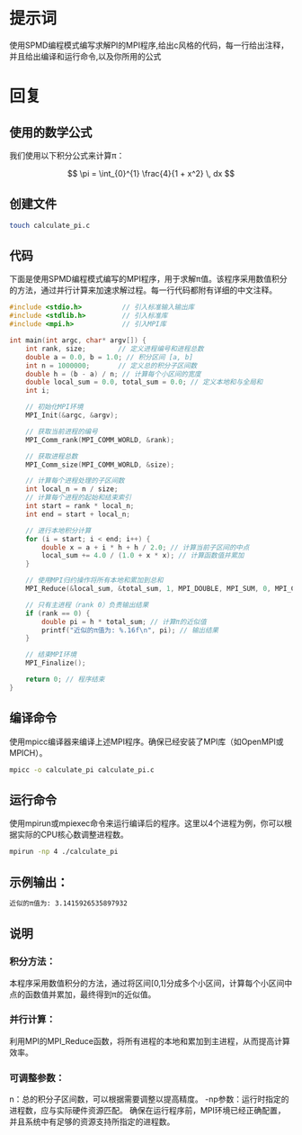 # 提示词
使用SPMD编程模式编写求解PI的MPI程序,给出c风格的代码，每一行给出注释，并且给出编译和运行命令,以及你所用的公式

# 回复
## 使用的数学公式
我们使用以下积分公式来计算π：

$$
\pi = \int_{0}^{1} \frac{4}{1 + x^2} \, dx
$$

## 创建文件
```bash
touch calculate_pi.c
```

## 代码
下面是使用SPMD编程模式编写的MPI程序，用于求解π值。该程序采用数值积分的方法，通过并行计算来加速求解过程。每一行代码都附有详细的中文注释。

```c++
#include <stdio.h>          // 引入标准输入输出库
#include <stdlib.h>         // 引入标准库
#include <mpi.h>            // 引入MPI库

int main(int argc, char* argv[]) {
    int rank, size;        // 定义进程编号和进程总数
    double a = 0.0, b = 1.0; // 积分区间 [a, b]
    int n = 1000000;       // 定义总的积分子区间数
    double h = (b - a) / n; // 计算每个小区间的宽度
    double local_sum = 0.0, total_sum = 0.0; // 定义本地和与全局和
    int i;

    // 初始化MPI环境
    MPI_Init(&argc, &argv);

    // 获取当前进程的编号
    MPI_Comm_rank(MPI_COMM_WORLD, &rank);

    // 获取进程总数
    MPI_Comm_size(MPI_COMM_WORLD, &size);

    // 计算每个进程处理的子区间数
    int local_n = n / size;
    // 计算每个进程的起始和结束索引
    int start = rank * local_n;
    int end = start + local_n;

    // 进行本地积分计算
    for (i = start; i < end; i++) {
        double x = a + i * h + h / 2.0; // 计算当前子区间的中点
        local_sum += 4.0 / (1.0 + x * x); // 计算函数值并累加
    }

    // 使用MPI归约操作将所有本地和累加到总和
    MPI_Reduce(&local_sum, &total_sum, 1, MPI_DOUBLE, MPI_SUM, 0, MPI_COMM_WORLD);

    // 只有主进程（rank 0）负责输出结果
    if (rank == 0) {
        double pi = h * total_sum; // 计算π的近似值
        printf("近似的π值为: %.16f\n", pi); // 输出结果
    }

    // 结束MPI环境
    MPI_Finalize();

    return 0; // 程序结束
}
```
## 编译命令
使用mpicc编译器来编译上述MPI程序。确保已经安装了MPI库（如OpenMPI或MPICH）。

```bash
mpicc -o calculate_pi calculate_pi.c
```
## 运行命令
使用mpirun或mpiexec命令来运行编译后的程序。这里以4个进程为例，你可以根据实际的CPU核心数调整进程数。

```bash
mpirun -np 4 ./calculate_pi
```
## 示例输出：

```bash
近似的π值为: 3.1415926535897932
```

## 说明
### 积分方法：
本程序采用数值积分的方法，通过将区间[0,1]分成多个小区间，计算每个小区间中点的函数值并累加，最终得到π的近似值。

### 并行计算：
利用MPI的MPI_Reduce函数，将所有进程的本地和累加到主进程，从而提高计算效率。

### 可调整参数：

n：总的积分子区间数，可以根据需要调整以提高精度。
-np参数：运行时指定的进程数，应与实际硬件资源匹配。
确保在运行程序前，MPI环境已经正确配置，并且系统中有足够的资源支持所指定的进程数。